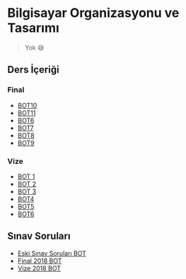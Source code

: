 # Bilgisayar Organizasyonu ve Tasarımı 

> Yok 😅
<!--Index-->


## Ders İçeriği


### Final

- [BOT10](./Ders%20%C4%B0%C3%A7eri%C4%9Fi/Final/BOT10.pdf)
- [BOT11](./Ders%20%C4%B0%C3%A7eri%C4%9Fi/Final/BOT11.pdf)
- [BOT6](./Ders%20%C4%B0%C3%A7eri%C4%9Fi/Final/BOT6.pdf)
- [BOT7](./Ders%20%C4%B0%C3%A7eri%C4%9Fi/Final/BOT7.pdf)
- [BOT8](./Ders%20%C4%B0%C3%A7eri%C4%9Fi/Final/BOT8.pdf)
- [BOT9](./Ders%20%C4%B0%C3%A7eri%C4%9Fi/Final/BOT9.pdf)

### Vize

- [BOT 1](./Ders%20%C4%B0%C3%A7eri%C4%9Fi/Vize/BOT%201.pdf)
- [BOT 2](./Ders%20%C4%B0%C3%A7eri%C4%9Fi/Vize/BOT%202.pdf)
- [BOT 3](./Ders%20%C4%B0%C3%A7eri%C4%9Fi/Vize/BOT%203.pdf)
- [BOT4](./Ders%20%C4%B0%C3%A7eri%C4%9Fi/Vize/BOT4.pdf)
- [BOT5](./Ders%20%C4%B0%C3%A7eri%C4%9Fi/Vize/BOT5.pdf)
- [BOT6](./Ders%20%C4%B0%C3%A7eri%C4%9Fi/Vize/BOT6.pdf)

## Sınav Soruları

- [Eski Sınav Soruları BOT](./S%C4%B1nav%20Sorular%C4%B1/Eski%20S%C4%B1nav%20Sorular%C4%B1%20BOT.pdf)
- [Final 2018 BOT](./S%C4%B1nav%20Sorular%C4%B1/Final%202018%20BOT.pdf)
- [Vize 2018 BOT](./S%C4%B1nav%20Sorular%C4%B1/Vize%202018%20BOT.pdf)



<!--Index-->
